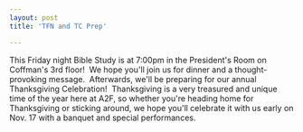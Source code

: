```yaml
---
layout: post
title: 'TFN and TC Prep'

---
```


This Friday night Bible Study is at 7:00pm in the President's Room on Coffman's 3rd floor!  We hope you'll join us for dinner and a thought-provoking message.  Afterwards, we'll be preparing for our annual Thanksgiving Celebration!  Thanksgiving is a very treasured and unique time of the year here at A2F, so whether you're heading home for Thanksgiving or sticking around, we hope you'll celebrate it with us early on Nov. 17 with a banquet and special performances.

&nbsp;
